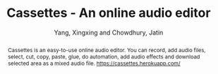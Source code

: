 ---
title: "Cassettes - An online audio editor"
abstract: "Cassettes is an easy-to-use online audio editor. You can record, add audio files, select, cut, copy, paste, glue, do automation, add audio effects and download selected area as a mixed audio file. https://cassettes.herokuapp.com/"
address: "Trondheim"
booktitle: "Proceedings of the International Web Audio Conference 2019"
editor: "Xambó, Anna and Martín, Sara R. and Roma, Gerard"
month: "December"
publisher: "NTNU"
series: "WAC'19"
pages: ""
ID: "20"
author: "Yang, Xingxing and Chowdhury, Jatin"
webAuthor: "Xingxing Yang, Jatin Chowdhury"
track: "Demo"
year: "2019"
tags: year2019
media: ""
pdflink: "/_data/papers/pdf/2019/2019_20.pdf"
ISSN: "2663-5844"
---